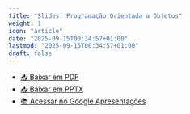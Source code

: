 ```yaml
---
title: "Slides: Programação Orientada a Objetos"
weight: 1
icon: "article"
date: "2025-09-15T00:34:57+01:00"
lastmod: "2025-09-15T00:34:57+01:00"
draft: false
---
```


- [📥 Baixar em PDF](/slides/Programacao-Orientada-a-Objetos/Programacao-Orientada-a-Objetos.pdf)
- [📥 Baixar em PPTX](/slides/Programacao-Orientada-a-Objetos/Programacao-Orientada-a-Objetos.pptx)
- [📚 Acessar no Google Apresentações](https://docs.google.com/presentation/d/1gvXjmJS5bufFigfd7OxHJtvCUCLEsMofNFEyMO3pPDM/edit?usp=sharing)
